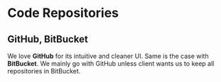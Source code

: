 # Code Repositories
## GitHub, BitBucket
We love **GitHub** for its intuitive and cleaner UI. Same is the case with **BitBucket**. We mainly go with GitHub unless client wants us to keep all repositories in BitBucket.